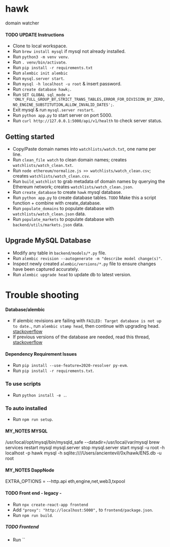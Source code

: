 # hawk
domain watcher

#### TODO UPDATE Instructions
- Clone to local workspace.
- Run `brew install mysql` if mysql not already installed.
- Run `python3 -m venv venv`.
- Run `. venv/bin/activate`.
- Run `pip install -r requirements.txt`
- Run `alembic init alembic`
- Run `mysql.server start`.
- Run `mysql -h localhost -u root` & insert password.
- Run `create database hawk;`.
- Run `SET GLOBAL sql_mode = 'ONLY_FULL_GROUP_BY,STRICT_TRANS_TABLES,ERROR_FOR_DIVISION_BY_ZERO,NO_ENGINE_SUBSTITUTION,ALLOW_INVALID_DATES';`.
- Exit mysql & run `mysql.server restart`.
- Run `python app.py` to start server on port 5000.
- Run `curl http://127.0.0.1:5000/api/v1/health` to check server status.

## Getting started
- Copy/Paste domain names into `watchlists/watch.txt`, one name per line.
- Run `clean_file watch` to clean domain names; creates `watchlists/watch_clean.txt`.
- Run `node ethereum/normalize.js >> watchlists/watch_clean.csv`; creates `watchlists/watch_clean.csv`.
- Run `build_watchlist` to grab metadata of domain names by querying the Ethereum network; creates `watchlists/watch_clean.json`.
- Run `create_database` to create `hawk` mysql database.
- Run `python app.py` to create database tables. `TODO` Make this a script function + combine with create_database.
- Run `populate_domains` to populate database with `watchlists/watch_clean.json` data.
- Run `populate_markets` to populate database with `backend/utils/markets.json` data.

## Upgrade MySQL Database
- Modify any table in `backend/models/*.py` file.
- Run `alembic revision --autogenerate -m "describe model change(s)"`.
- Inspect newly created `alembic/versions/*.py` file to ensure changes have been captured accurately.
- Run `alembic upgrade head` to update db to latest version.

# Trouble shooting
#### Database/alembic
- If alembic revisions are failing with `FAILED: Target database is not up to date.`, run `alembic stamp head`, then continue with upgrading head. [stackoverflow](https://stackoverflow.com/questions/17768940/target-database-is-not-up-to-date)
- If previous versions of the database are needed, read this thread, [stackoverflow](https://stackoverflow.com/questions/48242324/undo-last-alembic-migration)

#### Dependency Requirement Issues
- Run `pip install --use-feature=2020-resolver py-evm`.
- Run `pip install -r requirements.txt`.



### To use scripts
- Run `python install -e .`.

### To auto installed
- Run `npm run setup`.


#### MY_NOTES MYSQL
/usr/local/opt/mysql/bin/mysqld_safe --datadir=/usr/local/var/mysql
brew services restart mysql
mysql.server stop
mysql.server start
mysql -u root -h localhost -p hawk
mysql -h sqlite:////Users/ancientevil/0x/hawk/ENS.db -u root

#### MY_NOTES DappNode
EXTRA_OPTIONS = --http.api eth,engine,net,web3,txpool


#### TODO Front end - legacy - 
- Run `npx create-react-app frontend`
- Add `"proxy": "http://localhost:5000",` to `frontend/package.json`.
- Run `npm run build`.

##### TODO Frontend
- Run ``